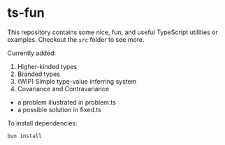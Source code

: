 # ts-fun

This repository contains some nice, fun, and useful TypeScript utilities or examples. Checkout the `src` folder to see more.

Currently added:

1. Higher-kinded types
2. Branded types
3. (WIP) Simple type-value inferring system
4. Covariance and Contravariance

- a problem illustrated in problem.ts
- a possible solution in fixed.ts

To install dependencies:

```bash
bun install
```
